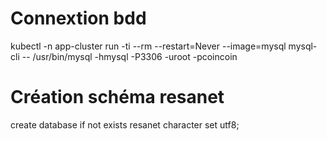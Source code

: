 
# Connextion bdd
kubectl -n app-cluster run -ti --rm --restart=Never --image=mysql mysql-cli -- /usr/bin/mysql -hmysql -P3306 -uroot -pcoincoin

# Création schéma resanet
create database if not exists resanet character set utf8;
